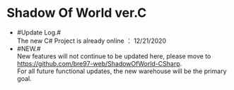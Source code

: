 # Shadow Of World ver.C  
+ #Update Log.#  
  The new C# Project is already online ： 12/21/2020      
+ #NEW.#  
  New features will not continue to be updated here, please move to https://github.com/bre97-web/ShadowOfWorld-CSharp.  
  For all future functional updates, the new warehouse will be the primary goal.  
